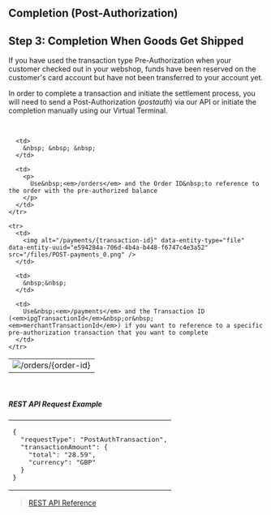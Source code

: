 Completion (Post-Authorization)
---

## Step 3: Completion When Goods Get Shipped

If you have used the transaction type Pre-Authorization when your customer checked out in your webshop, funds have been reserved on the customer's card account but have not been transferred to your account yet.

In order to complete a transaction and initiate the settlement process, you will need to send a Post-Authorization (_postauth_) via our API or initiate the completion manually using our Virtual Terminal.

&nbsp;

<table>
  <tbody>
    <tr>
      <td>
        <img alt="/orders/{order-id}" data-align="left" data-entity-type="file" data-entity-uuid="e0a54d19-c669-477a-a300-23fd1e897dd0" src="/files/POST-orders.png" />
      </td>
      
      <td>
        &nbsp; &nbsp; &nbsp;
      </td>
      
      <td>
        <p>
          Use&nbsp;<em>/orders</em> and the Order ID&nbsp;to reference to the order with the pre-authorized balance
        </p>
      </td>
    </tr>
    
    <tr>
      <td>
        <img alt="/payments/{transaction-id}" data-entity-type="file" data-entity-uuid="e594284a-706d-4b4a-b448-f6747c4e3a52" src="/files/POST-payments_0.png" />
      </td>
      
      <td>
        &nbsp;&nbsp;
      </td>
      
      <td>
        Use&nbsp;<em>/payments</em> and the Transaction ID (<em>ipgTransactionId</em>&nbsp;or&nbsp;<em>merchantTransactionId</em>) if you want to reference to a specific pre-authorization transaction that you want to complete
      </td>
    </tr>
  </tbody>
</table>

&nbsp;

##### REST API Request Example

<table>
  <tbody>
    <tr>
      <td>
        <pre>
{
  "requestType": "PostAuthTransaction",
&nbsp; "transactionAmount": {
    "total": "28.59",
    "currency": "GBP"
  }
}</pre>
      </td>
    </tr>
  </tbody>
</table>

> [REST API Reference][1]&nbsp;

 [1]: https://docs.firstdata.com/org/gateway/docs/api
